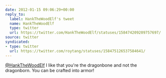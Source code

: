 ```yaml
---
date: 2012-01-15 09:06:29+00:00
reply_to:
  label: HankTheWoodElf's tweet
  name: HankTheWoodElf
  type: twitter
  url: https://twitter.com/HankTheWoodElf/statuses/158474209209757697/
source: twitter
syndicated:
- type: twitter
  url: https://twitter.com/roytang/statuses/158475126537584641/
---
```


[@HankTheWoodElf](https://twitter.com/HankTheWoodElf/) I like that you're the dragonbone and not the dragonborn. You can be crafted into armor!